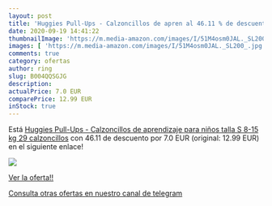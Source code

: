 ```yaml
---
layout: post
title: 'Huggies Pull-Ups - Calzoncillos de apren al 46.11 % de descuento'
date: 2020-09-19 14:41:22
thumbnailImage: 'https://m.media-amazon.com/images/I/51M4osm0JAL._SL200_.jpg'
images: [ 'https://m.media-amazon.com/images/I/51M4osm0JAL._SL200_.jpg' ]
comments: true
category: ofertas
author: ring
slug: B004QQSGJG
description:
actualPrice: 7.0 EUR
comparePrice: 12.99 EUR
inStock: true
---
```


Está [Huggies Pull-Ups - Calzoncillos de aprendizaje para niños  talla S  8-15 kg   29 calzoncillos](https://www.amazon.com/dp/B004QQSGJG/?tag=redken08-20) con 46.11 de descuento por 7.0 EUR (original: 12.99 EUR) en el siguiente enlace!

[![](https://m.media-amazon.com/images/I/51M4osm0JAL._SL200_.jpg)](https://www.amazon.com/dp/B004QQSGJG/?tag=redken08-20)

[Ver la oferta!!](https://www.amazon.com/dp/B004QQSGJG/?tag=redken08-20)

[Consulta otras ofertas en nuestro canal de telegram](https://t.me/s/ofertas25)
